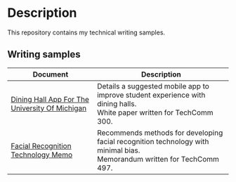 # Description
This repository contains my technical writing samples.

## Writing samples

| Document  | Description |
| ----- | ----------------- |
| [Dining Hall App For The University Of Michigan](https://github.com/heamioh/techwriting-portfolio/blob/ccb13ddbb58a919b85aa580e78b5eaa309be2025/dining-app-white-paper.pdf)  | Details a suggested mobile app to improve student experience with dining halls.  <br> White paper written for TechComm 300. |
| [Facial Recognition Technology Memo](https://github.com/heamioh/techwriting-portfolio/blob/ccb13ddbb58a919b85aa580e78b5eaa309be2025/FRT-memo.pdf) | Recommends methods for developing facial recognition technology with minimal bias. <br> Memorandum written for TechComm 497. |
